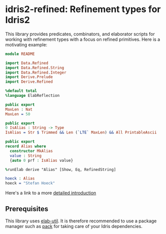 # idris2-refined: Refinement types for Idris2

This library provides predicates, combinators, and elaborator
scripts for working with refinement types with a focus on
refined primitives. Here is a motivating example:

```idris
module README

import Data.Refined
import Data.Refined.String
import Data.Refined.Integer
import Derive.Prelude
import Derive.Refined

%default total
%language ElabReflection

public export
MaxLen : Nat
MaxLen = 50

public export
0 IsAlias : String -> Type
IsAlias = Str $ Trimmed && Len (`LTE` MaxLen) && All PrintableAscii

public export
record Alias where
  constructor MkAlias
  value : String
  {auto 0 prf : IsAlias value}

%runElab derive "Alias" [Show, Eq, RefinedString]

hoeck : Alias
hoeck = "Stefan Hoeck"
```

Here's a link to a more [detailed introduction](docs/src/Intro.md)

## Prerequisites

This library uses [elab-util](https://github.com/stefan-hoeck/idris2-elab-util).
It is therefore recommended to use a package manager such as
[pack](https://github.com/stefan-hoeck/idris2-pack) for taking care
of your Idris dependencies.

<!-- vi: filetype=idris2:syntax=markdown
-->
